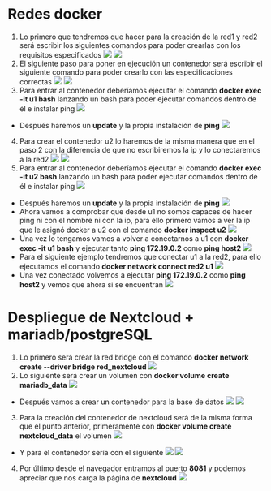# Redes docker
1. Lo primero que tendremos que hacer para la creación de la red1 y red2 será escribir los siguientes comandos para poder crearlas con los requisitos especificados 
![](/img/redes/t1.png)
![](/img/redes/1.png)
2. El siguiente paso para poner en ejecución un contenedor será escribir el siguiente comando para poder crearlo con las especificaciones correctas
![](/img/redes/t2.png)
![](/img/redes/2.png)
3. Para entrar al contenedor deberíamos ejecutar el comando **docker exec -it u1 bash** lanzando un bash para poder ejecutar comandos dentro de él e instalar ping
![](/img/redes/3.png)
* Después haremos un **update** y la propia instalación de **ping**
![](/img/redes/4.png)
4. Para crear el contenedor u2 lo haremos de la misma manera que en el paso 2 con la diferencia de que no escribiremos la ip y lo conectaremos a la red2
![](/img/redes/t3.png)
![](/img/redes/5.png)
5. Para entrar al contenedor deberíamos ejecutar el comando **docker exec -it u2 bash** lanzando un bash para poder ejecutar comandos dentro de él e instalar ping
![](/img/redes/6.png)
* Después haremos un **update** y la propia instalación de **ping**
![](/img/redes/7.png)
* Ahora vamos a comprobar que desde u1 no somos capaces de hacer ping ni con el nombre ni con la ip, para ello primero vamos a ver la ip que le asignó docker a u2 con el comando **docker inspect u2**
![](/img/redes/8.png)
* Una vez lo tengamos vamos a volver a conectarnos a u1 con **docker exec -it u1 bash** y ejecutar tanto **ping 172.19.0.2** como **ping host2**
![](/img/redes/9.png)
* Para el siguiente ejemplo tendremos que conectar u1 a la red2, para ello ejecutamos el comando **docker network connect red2 u1**
![](/img/redes/10.png)
* Una vez conectado volvemos a ejecutar **ping 172.19.0.2** como **ping host2** y vemos que ahora si se encuentran
![](/img/redes/11.png)

# Despliegue de Nextcloud + mariadb/postgreSQL
1. Lo primero será crear la red bridge con el comando **docker network create --driver bridge red_nextcloud**
![](/img/redes/12.png)
2. Lo siguiente será crear un volumen con **docker volume create mariadb_data**
![](/img/redes/13.png)
* Después vamos a crear un contenedor para la base de datos
![](/img/redes/t4.png)
![](/img/redes/14.png)
3. Para la creación del contenedor de nextcloud será de la misma forma que el punto anterior, primeramente con **docker volume create nextcloud_data** el volumen
![](/img/redes/15.png)
* Y para el contenedor sería con el siguiente
![](/img/redes/t5.png)
![](/img/redes/16.png)
4. Por último desde el navegador entramos al puerto **8081** y podemos apreciar que nos carga la página de **nextcloud**
![](/img/redes/17.png)